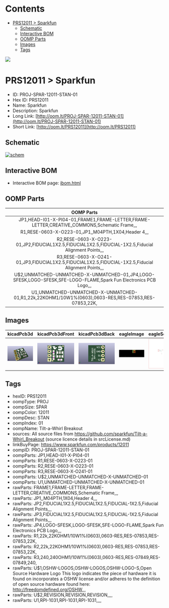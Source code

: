 



Contents
========

* [PRS12011 > Sparkfun](#prs12011--sparkfun)
	* [Schematic](#schematic)
	* [Interactive BOM](#interactive-bom)
	* [OOMP Parts](#oomp-parts)
	* [Images](#images)
	* [Tags](#tags)
  
![][im]
# PRS12011 > Sparkfun

- ID: PROJ-SPAR-12011-STAN-01
- Hex ID: PRS12011
- Name: Sparkfun
- Description: Sparkfun
- Long Link: [http://oom.lt/PROJ-SPAR-12011-STAN-01](http://oom.lt/PROJ-SPAR-12011-STAN-01)
- Short Link: [http://oom.lt/PRS12011](http://oom.lt/PRS12011)

## Schematic
  
[![schem](eagleSchemImage.png)](eagleSchemImage.png)
## Interactive BOM

- Interactive BOM page: [ibom.html](https://htmlpreview.github.io/?https://github.com/oomlout/oomlout_OOMP_projects/blob/main/PROJ-SPAR-12011-STAN-01/kicad/bom/ibom.html)

## OOMP Parts
  

|OOMP Parts|
| :---: |
|JP1,HEAD-I01-X-PI04-01,FRAME1,FRAME-LETTER,FRAME-LETTER,CREATIVE_COMMONS,Schematic Frame,,,|
|R1,RESE-0603-X-O223-01,JP1,,M04PTH,1X04,Header 4,,,|
|R2,RESE-0603-X-O223-01,JP2,FIDUCIAL1X2.5,FIDUCIAL1X2.5,FIDUCIAL-1X2.5,Fiducial Alignment Points,,,|
|R3,RESE-0603-X-O241-01,JP3,FIDUCIAL1X2.5,FIDUCIAL1X2.5,FIDUCIAL-1X2.5,Fiducial Alignment Points,,,|
|U$2,UNMATCHED-UNMATCHED-X-UNMATCHED-01,JP4,LOGO-SFESK,LOGO-SFESK,SFE-LOGO-FLAME,Spark Fun Electronics PCB Logo,,,|
|U1,UNMATCHED-UNMATCHED-X-UNMATCHED-01,R1,22k,22KOHM1/10W1%(0603),0603-RES,RES-07853,RES-07853,22K,|

## Images
  
  

|kicadPcb3d|kicadPcb3dFront|kicadPcb3dBack|eagleImage|eagleSchemImage|
| :---: | :---: | :---: | :---: | :---: |
|[![kicadPcb3d](kicadPcb3d_140.png)](kicadPcb3d.png)|[![kicadPcb3dFront](kicadPcb3dFront_140.png)](kicadPcb3dFront.png)|[![kicadPcb3dBack](kicadPcb3dBack_140.png)](kicadPcb3dBack.png)|[![eagleImage](eagleImage_140.png)](eagleImage.png)|[![eagleSchemImage](eagleSchemImage_140.png)](eagleSchemImage.png)|

## Tags

- hexID: PRS12011
- oompType: PROJ
- oompSize: SPAR
- oompColor: 12011
- oompDesc: STAN
- oompIndex: 01
- oompName: Tilt-a-Whirl Breakout
- sources: All source files from https://github.com/sparkfun/Tilt-a-Whirl_Breakout (source licence details in srcLicense.md)
- linkBuyPage: https://www.sparkfun.com/products/12011
- oompID: PROJ-SPAR-12011-STAN-01
- oompParts: JP1,HEAD-I01-X-PI04-01
- oompParts: R1,RESE-0603-X-O223-01
- oompParts: R2,RESE-0603-X-O223-01
- oompParts: R3,RESE-0603-X-O241-01
- oompParts: U$2,UNMATCHED-UNMATCHED-X-UNMATCHED-01
- oompParts: U1,UNMATCHED-UNMATCHED-X-UNMATCHED-01
- rawParts: FRAME1,FRAME-LETTER,FRAME-LETTER,CREATIVE_COMMONS,Schematic Frame,,,
- rawParts: JP1,,M04PTH,1X04,Header 4,,,
- rawParts: JP2,FIDUCIAL1X2.5,FIDUCIAL1X2.5,FIDUCIAL-1X2.5,Fiducial Alignment Points,,,
- rawParts: JP3,FIDUCIAL1X2.5,FIDUCIAL1X2.5,FIDUCIAL-1X2.5,Fiducial Alignment Points,,,
- rawParts: JP4,LOGO-SFESK,LOGO-SFESK,SFE-LOGO-FLAME,Spark Fun Electronics PCB Logo,,,
- rawParts: R1,22k,22KOHM1/10W1%(0603),0603-RES,RES-07853,RES-07853,22K,
- rawParts: R2,22k,22KOHM1/10W1%(0603),0603-RES,RES-07853,RES-07853,22K,
- rawParts: R3,240,240OHM1/10W1%(0603),0603-RES,RES-07849,RES-07849,240,
- rawParts: U$1,OSHW-LOGOS,OSHW-LOGOS,OSHW-LOGO-S,Open Source Hardware Logo This logo indicates the piece of hardware it is found on incorporates a OSHW license and/or adheres to the definition of open source hardware found here: http://freedomdefined.org/OSHW,,,
- rawParts: U$2,REVISION,REVISION,REVISION,,,,
- rawParts: U1,RPI-1031,RPI-1031,RPI-1031,,,,



[im]: kicadPcb3d_450.png
